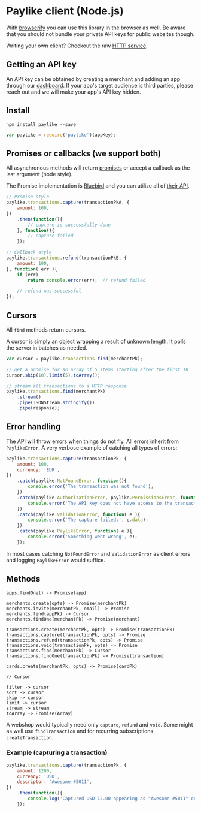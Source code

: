 # Paylike client (Node.js)

With [browserify](https://github.com/substack/node-browserify/) you can use
this library in the browser as well. Be aware that you should not bundle your
private API keys for public websites though.

Writing your own client? Checkout the raw [HTTP service](https://github.com/paylike/api-docs).

## Getting an API key

An API key can be obtained by creating a merchant and adding an app through our [dashboard](https://app.paylike.io). If your app's target audience is third parties, please reach out and we will make your app's API key hidden.

## Install

```shell
npm install paylike --save
```

```js
var paylike = require('paylike')(appKey);
```

## Promises or callbacks (we support both)

All asynchronous methods will return [promises](https://developer.mozilla.org/en-US/docs/Web/JavaScript/Reference/Global_Objects/Promise) or accept a callback as the last argument (node style).

The Promise implementation is [Bluebird](https://github.com/petkaantonov/bluebird) and you can utilize all of [their API](https://github.com/petkaantonov/bluebird/blob/master/API.md).

```js
// Promise style
paylike.transactions.capture(transactionPkA, {
	amount: 100,
})
	.then(function(){
		// capture is successfully done
	}, function(){
		// capture failed
	});

// Callback style
paylike.transactions.refund(transactionPkB, {
	amount: 100,
}, function( err ){
	if (err)
		return console.error(err);	// refund failed

	// refund was successful
});
```

## Cursors

All `find` methods return cursors.

A cursor is simply an object wrapping a result of unknown length. It polls the
server in batches as needed.

```js
var cursor = paylike.transactions.find(merchantPk);

// get a promise for an array of 5 items starting after the first 10
cursor.skip(10).limit(5).toArray();

// stream all transactions to a HTTP response
paylike.transactions.find(merchantPk)
	.stream()
	.pipe(JSONStream.stringify())
	.pipe(response);
```

## Error handling

The API will throw errors when things do not fly. All errors inherit from
`PaylikeError`. A very verbose example of catching all types of errors:

```js
paylike.transactions.capture(transactionPk, {
	amount: 100,
	currency: 'EUR',
})
	.catch(paylike.NotFoundError, function(){
		console.error('The transaction was not found');
	})
	.catch(paylike.AuthorizationError, paylike.PermissionsError, function(){
		console.error('The API key does not have access to the transaction');
	})
	.catch(paylike.ValidationError, function( e ){
		console.error('The capture failed:', e.data);
	})
	.catch(paylike.PaylikeError, function( e ){
		console.error('Something went wrong', e);
	});
```

In most cases catching `NotFoundError` and `ValidationError` as client errors
and logging `PaylikeError` would suffice.

## Methods

```
apps.findOne() -> Promise(app)

merchants.create(opts) -> Promise(merchantPk)
merchants.invite(merchantPk, email) -> Promise
merchants.find(appPk) -> Cursor
merchants.findOne(merchantPk) -> Promise(merchant)

transactions.create(merchantPk, opts) -> Promise(transactionPk)
transactions.capture(transactionPk, opts) -> Promise
transactions.refund(transactionPk, opts) -> Promise
transactions.void(transactionPk, opts) -> Promise
transactions.find(merchantPk) -> Cursor
transactions.findOne(transactionPk) -> Promise(transaction)

cards.create(merchantPk, opts) -> Promise(cardPk)

// Cursor

filter -> cursor
sort -> cursor
skip -> cursor
limit -> cursor
stream -> stream
toArray -> Promise(Array)
```

A webshop would typically need only `capture`, `refund` and `void`. Some might
as well use `findTransaction` and for recurring subscriptions
`createTransaction`.

### Example (capturing a transaction)

```js
paylike.transactions.capture(transactionPk, {
	amount: 1200,
	currency: 'USD',
	descriptor: 'Awesome #5011',
})
	.then(function(){
		console.log('Captured USD 12.00 appearing as "Awesome #5011" on customers bank statement');
	});
```
